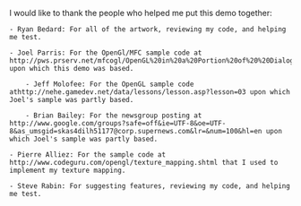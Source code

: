 I would like to thank the people who helped me put this demo together:

	- Ryan Bedard: For all of the artwork, reviewing my code, and helping me test.

	- Joel Parris: For the OpenGl/MFC sample code at http://pws.prserv.net/mfcogl/OpenGL%20in%20a%20Portion%20of%20%20Dialog%20Box.htm upon which this demo was based.

		- Jeff Molofee: For the OpenGL sample code athttp://nehe.gamedev.net/data/lessons/lesson.asp?lesson=03 upon which Joel's sample was partly based.

		- Brian Bailey: For the newsgroup posting at http://www.google.com/groups?safe=off&ie=UTF-8&oe=UTF-8&as_umsgid=skas4dilh51177@corp.supernews.com&lr=&num=100&hl=en upon which Joel's sample was partly based.

	- Pierre Alliez: For the sample code at http://www.codeguru.com/opengl/texture_mapping.shtml that I used to implement my texture mapping.

	- Steve Rabin: For suggesting features, reviewing my code, and helping me test.
